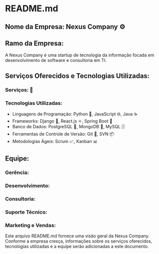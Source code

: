 # README.md

## Nome da Empresa: Nexus Company ⚙️

## Ramo da Empresa:
A Nexus Company é uma startup de tecnologia da informação focada em desenvolvimento de software e consultoria em TI.

## Serviços Oferecidos e Tecnologias Utilizadas:
### Serviços: 💼

### Tecnologias Utilizadas:
- Linguagens de Programação: Python 🐍, JavaScript 🌐, Java ☕
- Frameworks: Django 🚀, React.js ⚛️, Spring Boot 🌱
- Banco de Dados: PostgreSQL 🐘, MongoDB 🍃, MySQL 🗄️
- Ferramentas de Controle de Versão: Git 🐙, SVN 📦
- Metodologias Ágeis: Scrum 📈, Kanban 📊

## Equipe:
### Gerência: 

### Desenvolvimento: 

### Consultoria: 

### Suporte Técnico: 

### Marketing e Vendas: 

Este arquivo README.md fornece uma visão geral da Nexus Company. Conforme a empresa cresça, informações sobre os serviços oferecidos, tecnologias utilizadas e a equipe serão adicionadas a este documento.
